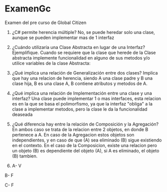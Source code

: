 # ExamenGc
Examen del pre curso de Global Citizen

1) ¿C# permite herencia múltiple?
No, se puede heredar solo una clase, aunque se pueden implementar mas de 1 interfaz

2) ¿Cuándo utilizaría una Clase Abstracta en lugar de una Interfaz? Ejemplifique.
Cuando se requiere que la clase que herede de la Clase abstracta implemente funcionalidad en alguno de sus metodos y/o utilice variables de la clase Abstracta:

3) ¿Qué implica una relación de Generalización entre dos clases?
Implica que hay una relacion de herencia, siendo A una clase padre y B una clase hija, B es una clase A, B contiene atributos y metodos de A.

4) ¿Qué implica una relación de Implementación entre una clase y una interfaz?
Una clase puede implementar 1 o mas interfaces, esta relacion es en la que se basa el polimorfismo, ya que la interfaz "obliga" a la clase a implementar metodos, pero la clase le da la funcionalidad deaseada

5) ¿Qué diferencia hay entre la relación de Composición y la Agregación?
En ambos caso se trata de la relacion entre 2 objetos, en donde B pertenece a A. En caso de la Agregacion estos objetos son independientes, y en caso de que (A) sea eliminado (B)  sigue existiendo en el contexto. En el caso de la Composicion, existe una relacion pero un objeto (B) es dependiente del objeto (A), si A es eliminado, el objeto (B) tambien.

6) A- V
  
  B- F
  
  C- F
  

